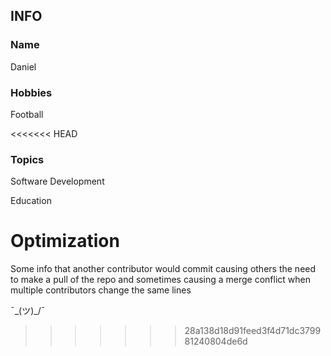 ## INFO

### Name
Daniel

### Hobbies
Football

<<<<<<< HEAD
### Topics
Software Development

Education

Optimization
=======

Some info that another contributor would commit causing others the need to make a pull of the repo and sometimes causing a merge conflict when multiple contributors change the same lines

¯\_(ツ)_/¯
>>>>>>> 28a138d18d91feed3f4d71dc379981240804de6d
